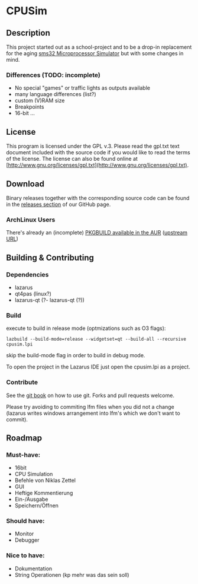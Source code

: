 # CPUSim

## Description

This project started out as a school-project and to be a drop-in replacement for the aging [sms32 Microprocessor Simulator](http://www.softwareforeducation.com/sms32v50/) but with some changes in mind.

### Differences (TODO: incomplete)

- No special "games" or traffic lights as outputs available
- many language differences (list?)
- custom (V)RAM size
- Breakpoints
- 16-bit
...

## License

This program is licensed under the GPL v.3. Please read the gpl.txt text document
included with the source code if you would like to read the terms of the license.
The license can also be found online at
[http://www.gnu.org/licenses/gpl.txt](http://www.gnu.org/licenses/gpl.txt).

## Download

Binary releases together with the corresponding source code can be found in the [releases section](https://github.com/HERDER2014/CPUSim/releases) of our GitHub page.

### ArchLinux Users

There's already an (incomplete) [PKGBUILD available in the AUR](https://aur.archlinux.org/packages/herder-cpusim-git/) ([upstream URL](https://github.com/LeonardKoenig/PKGBUILDs))

## Building & Contributing

### Dependencies

- lazarus
- qt4pas (linux?)
- lazarus-qt (?- lazarus-qt (?))

### Build

execute to build in release mode (optmizations such as O3 flags):

```
lazbuild --build-mode=release --widgetset=qt --build-all --recursive cpusim.lpi
```

skip the build-mode flag in order to build in debug mode.

To open the project in the Lazarus IDE just open the cpusim.lpi as a project.

### Contribute

See the [git book](git-scm.com/book/en/v2) on how to use git.
Forks and pull requests welcome.

Please try avoiding to commiting lfm files when you did not a change (lazarus writes windows arrangement into lfm's which we don't want to commit).

## Roadmap

### Must-have:
- 16bit
- CPU Simulation
- Befehle von Niklas Zettel
- GUI
- Heftige Kommentierung
- Ein-/Ausgabe
- Speichern/Öffnen

### Should have:
- Monitor
- Debugger

### Nice to have:
- Dokumentation
- String Operationen (kp mehr was das sein soll)



